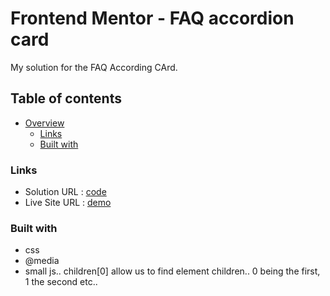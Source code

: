 # Frontend Mentor - FAQ accordion card

My solution for the FAQ According CArd.

## Table of contents
- [Overview](#overview)
  - [Links](#links)
  - [Built with](#built-with) 


### Links

- Solution URL : [code](https://github.com/EtnoPolino/Faq_according_card.git)
- Live Site URL : [demo]()


### Built with
- css
- @media
- small js.. children[0] allow us to find element children.. 0 being the first, 1 the second etc..